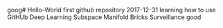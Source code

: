 goog# Hello-World
first github repository
2017-12-31 learning how to use GitHUb
Deep Learning
Subspace Manifold
Bricks
Surveillance
good
